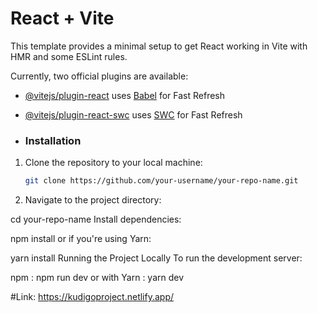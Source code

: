 # React + Vite

This template provides a minimal setup to get React working in Vite with HMR and some ESLint rules.

Currently, two official plugins are available:

- [@vitejs/plugin-react](https://github.com/vitejs/vite-plugin-react/blob/main/packages/plugin-react/README.md) uses [Babel](https://babeljs.io/) for Fast Refresh
- [@vitejs/plugin-react-swc](https://github.com/vitejs/vite-plugin-react-swc) uses [SWC](https://swc.rs/) for Fast Refresh

- ### Installation
1. Clone the repository to your local machine:
   ```bash
   git clone https://github.com/your-username/your-repo-name.git
2. Navigate to the project directory:

cd your-repo-name
Install dependencies:

npm install
or if you're using Yarn:

yarn install
Running the Project Locally
To run the development server:

npm : npm run dev
or with Yarn : yarn dev

#Link: https://kudigoproject.netlify.app/

